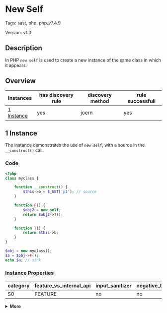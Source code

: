 [//]: # (This file is automatically generated. If you wish to make any changes, please use the JSON files and regenerate this file using the tpframework.)

# New Self

Tags: sast, php, php_v7.4.9

Version: v1.0

## Description

In PHP `new self` is used to create a new instance of the same class in which it appears.

## Overview

| Instances                 | has discovery rule   | discovery method   | rule successfull   |
|---------------------------|----------------------|--------------------|--------------------|
| [1 Instance](#1-instance) | yes                  | joern              | yes                |

## 1 Instance

The instance demonstrates the use of `new self`, with a source in the `__construct()` call.

### Code

```PHP
<?php
class myclass {

    function __construct() {
        $this->b = $_GET['p1']; // source
    }

    function F() {
        $obj2 = new self;
        return $obj2->T();
    }

    function T() {
        return $this->b;
    }
}

$obj = new myclass();
$a = $obj->F();
echo $a; // sink
```

### Instance Properties

| category   | feature_vs_internal_api   | input_sanitizer   | negative_test_case   | source_and_sink   |
|------------|---------------------------|-------------------|----------------------|-------------------|
| S0         | FEATURE                   | no                | no                   | no                |

<details markdown="1">
<summary>
<b>More</b></summary>

<details markdown="1">
<summary>

### Compile
</summary>

```bash
$_main:
     ; (lines=8, args=0, vars=2, tmps=5)
     ; (before optimizer)
     ; /.../PHP/24_new_self/1_instance_24_new_self/1_instance_24_new_self.php:1-22
     ; return  [] RANGE[0..0]
0000 V2 = NEW 0 string("myclass")
0001 DO_FCALL
0002 ASSIGN CV0($obj) V2
0003 INIT_METHOD_CALL 0 CV0($obj) string("F")
0004 V5 = DO_FCALL
0005 ASSIGN CV1($a) V5
0006 ECHO CV1($a)
0007 RETURN int(1)
LIVE RANGES:
     2: 0001 - 0002 (new)

myclass::__construct:
     ; (lines=5, args=0, vars=0, tmps=3)
     ; (before optimizer)
     ; /.../PHP/24_new_self/1_instance_24_new_self/1_instance_24_new_self.php:4-6
     ; return  [] RANGE[0..0]
0000 T1 = FETCH_R (global) string("_GET")
0001 T2 = FETCH_DIM_R T1 string("p1")
0002 ASSIGN_OBJ THIS string("b")
0003 OP_DATA T2
0004 RETURN null

myclass::F:
     ; (lines=7, args=0, vars=1, tmps=4)
     ; (before optimizer)
     ; /.../PHP/24_new_self/1_instance_24_new_self/1_instance_24_new_self.php:8-11
     ; return  [] RANGE[0..0]
0000 V1 = NEW 0 (self) (exception)
0001 DO_FCALL
0002 ASSIGN CV0($obj2) V1
0003 INIT_METHOD_CALL 0 CV0($obj2) string("T")
0004 V4 = DO_FCALL
0005 RETURN V4
0006 RETURN null
LIVE RANGES:
     1: 0001 - 0002 (new)

myclass::T:
     ; (lines=3, args=0, vars=0, tmps=1)
     ; (before optimizer)
     ; /.../PHP/24_new_self/1_instance_24_new_self/1_instance_24_new_self.php:13-15
     ; return  [] RANGE[0..0]
0000 T0 = FETCH_OBJ_R THIS string("b")
0001 RETURN T0
0002 RETURN null
```

</details>

<details markdown="1">
<summary>

### Discovery
</summary>

The rule searches for calles to `NEW`, which have `self` as an argument.

```scala
val x24 = (name, "24_new_self_iall", cpg.call(".*NEW.*").argument.order(1).code("self").astParent.location.toJson);
```

| discovery method   | expected accuracy   |
|--------------------|---------------------|
| joern              | Perfect             |

</details>

<details markdown="1"open>
<summary>

### Measurement
</summary>

| Tool        | Comm_1   | Comm_2   | phpSAFE   | Progpilot   | RIPS   | WAP   | Ground Truth   |
|-------------|----------|----------|-----------|-------------|--------|-------|----------------|
| 08 Jun 2021 | yes      | no       | no        | no          | no     | no    | yes            |
| 17 May 2023 | yes      | no       |           |             |        |       | yes            |

</details>

</details>
